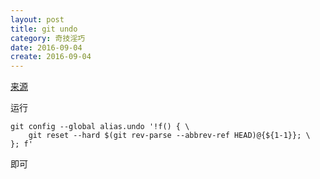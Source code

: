 ```yaml
---
layout: post
title: git undo
category: 奇技淫巧
date: 2016-09-04
create: 2016-09-04
---
```


[来源](http://megakemp.com/2016/08/25/git-undo/)


运行

```shell
git config --global alias.undo '!f() { \
    git reset --hard $(git rev-parse --abbrev-ref HEAD)@{${1-1}}; \
}; f'
```

即可
